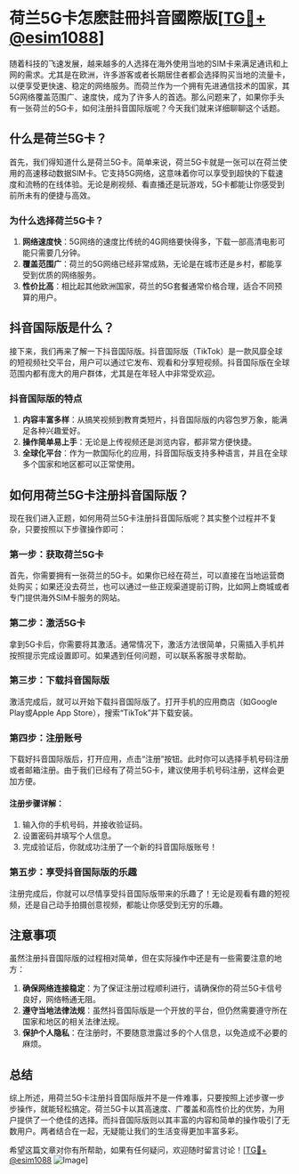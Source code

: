 # 荷兰5G卡怎麽註冊抖音國際版[[TG💪+ @esim1088](https://t.me/s/esim1088)]

随着科技的飞速发展，越来越多的人选择在海外使用当地的SIM卡来满足通讯和上网的需求。尤其是在欧洲，许多游客或者长期居住者都会选择购买当地的流量卡，以便享受更快速、稳定的网络服务。而荷兰作为一个拥有先进通信技术的国家，其5G网络覆盖范围广、速度快，成为了许多人的首选。那么问题来了，如果你手头有一张荷兰的5G卡，如何注册抖音国际版呢？今天我们就来详细聊聊这个话题。

## 什么是荷兰5G卡？

首先，我们得知道什么是荷兰5G卡。简单来说，荷兰5G卡就是一张可以在荷兰使用的高速移动数据SIM卡。它支持5G网络，这意味着你可以享受到超快的下载速度和流畅的在线体验。无论是刷视频、看直播还是玩游戏，5G卡都能让你感受到前所未有的便捷与高效。

### 为什么选择荷兰5G卡？

1. **网络速度快**：5G网络的速度比传统的4G网络要快得多，下载一部高清电影可能只需要几分钟。
2. **覆盖范围广**：荷兰的5G网络已经非常成熟，无论是在城市还是乡村，都能享受到优质的网络服务。
3. **性价比高**：相比起其他欧洲国家，荷兰的5G套餐通常价格合理，适合不同预算的用户。

## 抖音国际版是什么？

接下来，我们再来了解一下抖音国际版。抖音国际版（TikTok）是一款风靡全球的短视频社交平台，用户可以通过它发布、观看和分享短视频。抖音国际版在全球范围内都有庞大的用户群体，尤其是在年轻人中非常受欢迎。

### 抖音国际版的特点

1. **内容丰富多样**：从搞笑视频到教育类短片，抖音国际版的内容包罗万象，能满足各种兴趣爱好。
2. **操作简单易上手**：无论是上传视频还是浏览内容，都非常方便快捷。
3. **全球化平台**：作为一款国际化的应用，抖音国际版支持多种语言，并且在全球多个国家和地区都可以正常使用。

## 如何用荷兰5G卡注册抖音国际版？

现在我们进入正题，如何用荷兰5G卡注册抖音国际版呢？其实整个过程并不复杂，只要按照以下步骤操作即可：

### 第一步：获取荷兰5G卡

首先，你需要拥有一张荷兰的5G卡。如果你已经在荷兰，可以直接在当地运营商处购买；如果还没去荷兰，也可以通过一些正规渠道提前订购，比如网上商城或者专门提供海外SIM卡服务的网站。

### 第二步：激活5G卡

拿到5G卡后，你需要将其激活。通常情况下，激活方法很简单，只需插入手机并按照提示完成设置即可。如果遇到任何问题，可以联系客服寻求帮助。

### 第三步：下载抖音国际版

激活完成后，就可以开始下载抖音国际版了。打开手机的应用商店（如Google Play或Apple App Store），搜索“TikTok”并下载安装。

### 第四步：注册账号

下载好抖音国际版后，打开应用，点击“注册”按钮。此时你可以选择手机号码注册或者邮箱注册。由于我们已经有了荷兰5G卡，建议使用手机号码注册，这样会更加方便。

#### 注册步骤详解：
1. 输入你的手机号码，并接收验证码。
2. 设置密码并填写个人信息。
3. 完成验证后，你就成功注册了一个新的抖音国际版账号！

### 第五步：享受抖音国际版的乐趣

注册完成后，你就可以尽情享受抖音国际版带来的乐趣了！无论是观看有趣的短视频，还是自己动手拍摄创意视频，都能让你感受到无穷的乐趣。

## 注意事项

虽然注册抖音国际版的过程相对简单，但在实际操作中还是有一些需要注意的地方：

1. **确保网络连接稳定**：为了保证注册过程顺利进行，请确保你的荷兰5G卡信号良好，网络畅通无阻。
2. **遵守当地法律法规**：虽然抖音国际版是一个开放的平台，但仍然需要遵守所在国家和地区的相关法律法规。
3. **保护个人隐私**：在注册时，不要随意泄露过多的个人信息，以免造成不必要的麻烦。

## 总结

综上所述，用荷兰5G卡注册抖音国际版并不是一件难事，只要按照上述步骤一步步操作，就能轻松搞定。荷兰5G卡以其高速度、广覆盖和高性价比的优势，为用户提供了一个绝佳的选择。而抖音国际版则以其丰富的内容和简单的操作吸引了无数用户。两者结合在一起，无疑能让我们的生活变得更加丰富多彩。

希望这篇文章对你有所帮助，如果有任何疑问，欢迎随时留言讨论！[[TG💪+ @esim1088](https://t.me/s/esim1088) ![Image](https://i.postimg.cc/4NQfJmqS/Snipaste-2025-05-13-00-14-12.png)]